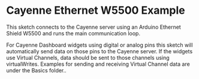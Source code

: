 # Cayenne Ethernet W5500 Example

This sketch connects to the Cayenne server using an Arduino Ethernet Shield W5500
and runs the main communication loop.

For Cayenne Dashboard widgets using digital or analog pins this sketch will automatically
send data on those pins to the Cayenne server. If the widgets use Virtual Channels, data
should be sent to those channels using virtualWrites. Examples for sending and receiving
Virtual Channel data are under the Basics folder..